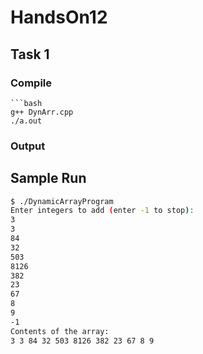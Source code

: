 # HandsOn12

## Task 1
### Compile
    ```bash
    g++ DynArr.cpp
    ./a.out
### Output
## Sample Run

  ```bash
  $ ./DynamicArrayProgram 
  Enter integers to add (enter -1 to stop):
  3
  3
  84
  32
  503
  8126
  382
  23
  67
  8
  9
  -1
  Contents of the array:
  3 3 84 32 503 8126 382 23 67 8 9

